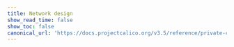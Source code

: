 ```yaml
---
title: Network design
show_read_time: false
show_toc: false
canonical_url: 'https://docs.projectcalico.org/v3.5/reference/private-cloud/index'
---
```

